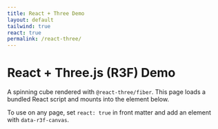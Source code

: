 ```yaml
---
title: React + Three Demo
layout: default
tailwind: true
react: true
permalink: /react-three/
---
```


<h1 class="text-2xl font-semibold mb-4">React + Three.js (R3F) Demo</h1>

<p class="mb-4">A spinning cube rendered with <code>@react-three/fiber</code>. This page loads a bundled React script and mounts into the element below.</p>

<div data-r3f-canvas class="w-full h-96 rounded-md border border-slate-700"></div>

<p class="text-sm text-slate-400 mt-4">To use on any page, set <code>react: true</code> in front matter and add an element with <code>data-r3f-canvas</code>.</p>

